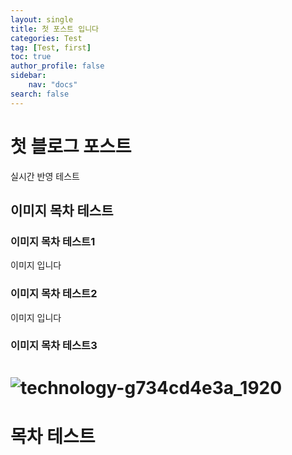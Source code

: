 ```yaml
---
layout: single
title: 첫 포스트 입니다
categories: Test
tag: [Test, first]
toc: true
author_profile: false
sidebar:
    nav: "docs"
search: false
---
```


# 첫 블로그 포스트

실시간 반영 테스트

## 이미지 목차 테스트

### 이미지 목차 테스트1

이미지 입니다

### 이미지 목차 테스트2

이미지 입니다

### 이미지 목차 테스트3

# ![technology-g734cd4e3a_1920](../../images/2021-12-10-first/technology-g734cd4e3a_1920.jpg)

# 목차 테스트
